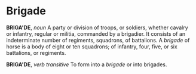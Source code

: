 # Brigade

**BRIGA'DE**, _noun_ A party or division of troops, or soldiers, whether cavalry or infantry, regular or militia, commanded by a brigadier. It consists of an indeterminate number of regiments, squadrons, of battalions. A _brigade_ of horse is a body of eight or ten squadrons; of infantry, four, five, or six battalions, or regiments.

**BRIGA'DE**, _verb transitive_ To form into a _brigade_ or into brigades.